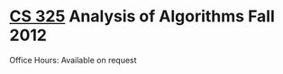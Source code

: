 # [CS 325](https://web.engr.oregonstate.edu/~glencora/wiki/index.php?n=Main.CS325Fall2012) Analysis of Algorithms Fall 2012

Office Hours:  Available on request

